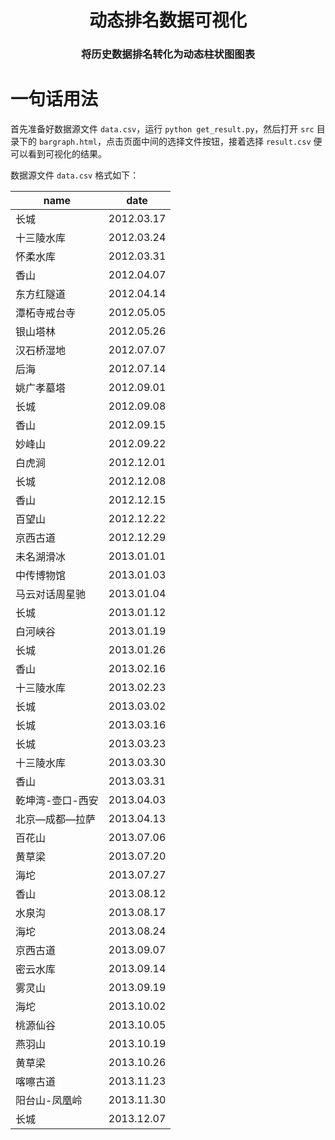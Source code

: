 <h1 align="center">
动态排名数据可视化
</h1>

<h3 align="center">将历史数据排名转化为动态柱状图图表</h3>

# 一句话用法

首先准备好数据源文件 `data.csv`，运行 `python get_result.py`，然后打开 `src` 目录下的 `bargraph.html`，点击页面中间的选择文件按钮，接着选择 `result.csv` 便可以看到可视化的结果。

数据源文件 `data.csv` 格式如下：

| name  | date  |
| ----- | ----- |
| 长城 | 2012.03.17 |
| 十三陵水库 | 2012.03.24 |
| 怀柔水库 | 2012.03.31 |
| 香山 | 2012.04.07 |
| 东方红隧道 | 2012.04.14 |
| 潭柘寺戒台寺 | 2012.05.05 |
| 银山塔林 | 2012.05.26 |
| 汉石桥湿地 | 2012.07.07 |
| 后海 | 2012.07.14 |
| 姚广孝墓塔 | 2012.09.01 |
| 长城 | 2012.09.08 |
| 香山 | 2012.09.15 |
| 妙峰山 | 2012.09.22 |
| 白虎涧 | 2012.12.01 |
| 长城 | 2012.12.08 |
| 香山 | 2012.12.15 |
| 百望山 | 2012.12.22 |
| 京西古道 | 2012.12.29 |
| 未名湖滑冰 | 2013.01.01 |
| 中传博物馆 | 2013.01.03 |
| 马云对话周星驰 | 2013.01.04 |
| 长城 | 2013.01.12 |
| 白河峡谷 | 2013.01.19 |
| 长城 | 2013.01.26 |
| 香山 | 2013.02.16 |
| 十三陵水库 | 2013.02.23 |
| 长城 | 2013.03.02 |
| 长城 | 2013.03.16 |
| 长城 | 2013.03.23 |
| 十三陵水库 | 2013.03.30 |
| 香山 | 2013.03.31 |
| 乾坤湾-壶口-西安 | 2013.04.03 |
| 北京—成都—拉萨 | 2013.04.13 |
| 百花山 | 2013.07.06 |
| 黄草梁 | 2013.07.20 |
| 海坨 | 2013.07.27 |
| 香山 | 2013.08.12 |
| 水泉沟 | 2013.08.17 |
| 海坨 | 2013.08.24 |
| 京西古道 | 2013.09.07 |
| 密云水库 | 2013.09.14 |
| 雾灵山 | 2013.09.19 |
| 海坨 | 2013.10.02 |
| 桃源仙谷 | 2013.10.05 |
| 燕羽山 | 2013.10.19 |
| 黄草梁 | 2013.10.26 |
| 喀嚓古道 | 2013.11.23 |
| 阳台山-凤凰岭 | 2013.11.30 |
| 长城 | 2013.12.07 |

